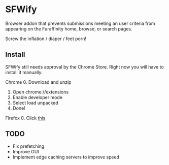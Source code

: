SFWify
======
Browser addon that prevents submissions meeting an user criteria from appearing on the Furaffinity home, browse, or search pages.

Screw the inflation / diaper / feet porn!

Install
-------
SFWify still needs approval by the Chrome Store. Right now you will have to install it manually.

Chrome
0.	Download and unzip
1.	Open chrome://extensions
2.	Enable developer mode
3.	Select load unpacked
4.	Done!

Firefox
0.	Click [this](https://github.com/ArcticKona/Furaffinity-Tags-Blocker/raw/master/Furaffinity%20Tags%20Blocker.xpi)

TODO
----
-	Fix prefetching
-	Improve GUI
-	Implement edge caching servers to improve speed


